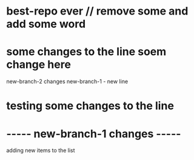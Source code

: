 # best-repo ever // remove some and add some word
# some changes to the line soem change here 
new-branch-2 changes 
new-branch-1 - new line
# testing some changes to the line
# ----- new-branch-1 changes -----
adding new items to the list 


